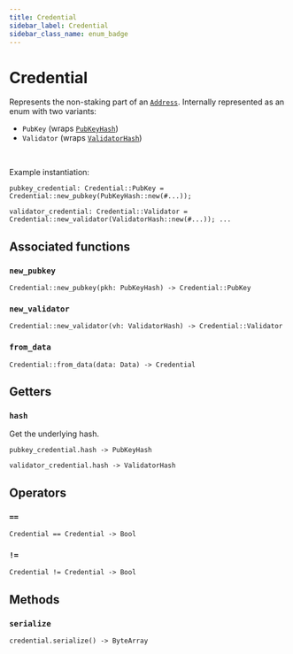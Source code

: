 ```yaml
---
title: Credential
sidebar_label: Credential
sidebar_class_name: enum_badge
---
```


# <span className="enum_badge">Credential</span>

Represents the non-staking part of an [`Address`](./address.md). Internally represented as an enum with two variants: 
  * `PubKey` (wraps [`PubKeyHash`](./pubkeyhash.md)) 
  * `Validator` (wraps [`ValidatorHash`](./validatorhash.md))

<br/>

Example instantiation:
```helios
pubkey_credential: Credential::PubKey = Credential::new_pubkey(PubKeyHash::new(#...));

validator_credential: Credential::Validator = Credential::new_validator(ValidatorHash::new(#...)); ...
```

## Associated functions

### `new_pubkey`

```helios
Credential::new_pubkey(pkh: PubKeyHash) -> Credential::PubKey
```

### `new_validator`

```helios
Credential::new_validator(vh: ValidatorHash) -> Credential::Validator
```

### `from_data`

```helios
Credential::from_data(data: Data) -> Credential
```

## Getters

### `hash`

Get the underlying hash.

```helios
pubkey_credential.hash -> PubKeyHash

validator_credential.hash -> ValidatorHash
```

## Operators

### `==`

```helios
Credential == Credential -> Bool
```

### `!=`

```helios
Credential != Credential -> Bool
```

## Methods

### `serialize`

```helios
credential.serialize() -> ByteArray
```